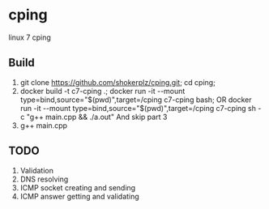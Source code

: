 # cping
linux 7 cping
## Build
1. git clone https://github.com/shokerplz/cping.git; cd cping;
2. docker build -t c7-cping .; docker run -it --mount type=bind,source="$(pwd)",target=/cping c7-cping bash; OR docker run -it --mount type=bind,source="$(pwd)",target=/cping c7-cping sh -c "g++ main.cpp && ./a.out" And skip part 3
3. g++ main.cpp

## TODO
1. Validation
2. DNS resolving
3. ICMP socket creating and sending
4. ICMP answer getting and validating
